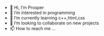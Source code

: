 - 👋 Hi, I’m Prosper
- 👀 I’m interested in programming
- 🌱 I’m currently learning c++,html,css
- 💞️ I’m looking to collaborate on new projects
- 📫 How to reach me ...

<!---
Prosper41/Prosper41 is a ✨ special ✨ repository because its `README.md` (this file) appears on your GitHub profile.
You can click the Preview link to take a look at your changes.
--->
